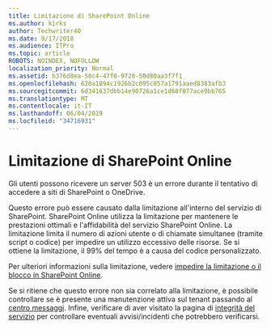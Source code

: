 ```yaml
---
title: Limitazione di SharePoint Online
ms.author: kirks
author: Techwriter40
ms.date: 9/17/2018
ms.audience: ITPro
ms.topic: article
ROBOTS: NOINDEX, NOFOLLOW
localization_priority: Normal
ms.assetid: b376d8ea-50c4-47f0-9720-50d80aa3f7f1
ms.openlocfilehash: 620a1094c1926b2c095c057a1791aaed8383afb3
ms.sourcegitcommit: 6d341637dbb14e90726a1ce1d68f077ace9bb765
ms.translationtype: MT
ms.contentlocale: it-IT
ms.lasthandoff: 06/04/2019
ms.locfileid: "34716931"
---
```

# <a name="sharepoint-online-throttling"></a>Limitazione di SharePoint Online

<p><span style="mso-bidi-font-family: Calibri; mso-bidi-theme-font: minor-latin;">Gli utenti possono ricevere un server 503 è un errore durante il tentativo di accedere a siti di SharePoint o OneDrive.</span></p> <p><span style="mso-bidi-font-family: Calibri; mso-bidi-theme-font: minor-latin;">Questo errore può essere causato dalla limitazione all'interno del servizio di SharePoint. SharePoint Online utilizza la limitazione per mantenere le prestazioni ottimali e l'affidabilità del servizio SharePoint Online. La limitazione limita il numero di azioni utente o di chiamate simultanee (tramite script o codice) per impedire un utilizzo eccessivo delle risorse. Se si ottiene la limitazione, il 99% del tempo è a causa del codice personalizzato.</span></p> <p><span style="mso-bidi-font-family: Calibri; mso-bidi-theme-font: minor-latin;">Per ulteriori informazioni sulla limitazione, vedere <a href="https://docs.microsoft.com/en-us/sharepoint/dev/general-development/how-to-avoid-getting-throttled-or-blocked-in-sharepoint-online">impedire la limitazione o il blocco in SharePoint Online</a>.</span></p> <p><span style="mso-bidi-font-family: Calibri; mso-bidi-theme-font: minor-latin;">Se si ritiene che questo errore non sia correlato alla limitazione, è possibile controllare se è presente una manutenzione attiva sul tenant passando al <a href="https://portal.office.com/adminportal/home#/MessageCenter">centro messaggi</a>. Infine, verificare di aver visitato la pagina di <a href="https://portal.office.com/adminportal/home#/servicehealth">integrità del servizio</a> per controllare eventuali avvisi/incidenti che potrebbero verificarsi.</span></p> <p>&nbsp;</p>


